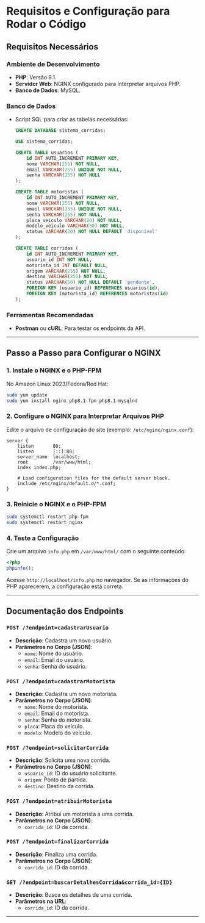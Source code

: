 # Requisitos e Configuração para Rodar o Código

## Requisitos Necessários

### Ambiente de Desenvolvimento
- **PHP**: Versão 8.1.
- **Servidor Web**: NGINX configurado para interpretar arquivos PHP.
- **Banco de Dados**: MySQL.

### Banco de Dados
- Script SQL para criar as tabelas necessárias:
  ```sql
  CREATE DATABASE sistema_corridas;

  USE sistema_corridas;

  CREATE TABLE usuarios (
      id INT AUTO_INCREMENT PRIMARY KEY,
      nome VARCHAR(255) NOT NULL,
      email VARCHAR(255) UNIQUE NOT NULL,
      senha VARCHAR(255) NOT NULL
  );

  CREATE TABLE motoristas (
      id INT AUTO_INCREMENT PRIMARY KEY,
      nome VARCHAR(255) NOT NULL,
      email VARCHAR(255) UNIQUE NOT NULL,
      senha VARCHAR(255) NOT NULL,
      placa_veiculo VARCHAR(20) NOT NULL,
      modelo_veiculo VARCHAR(50) NOT NULL,
      status VARCHAR(20) NOT NULL DEFAULT 'disponível'
  );

  CREATE TABLE corridas (
      id INT AUTO_INCREMENT PRIMARY KEY,
      usuario_id INT NOT NULL,
      motorista_id INT DEFAULT NULL,
      origem VARCHAR(255) NOT NULL,
      destino VARCHAR(255) NOT NULL,
      status VARCHAR(50) NOT NULL DEFAULT 'pendente',
      FOREIGN KEY (usuario_id) REFERENCES usuarios(id),
      FOREIGN KEY (motorista_id) REFERENCES motoristas(id)
  );
  ```

### Ferramentas Recomendadas
- **Postman** ou **cURL**: Para testar os endpoints da API.

---

## Passo a Passo para Configurar o NGINX

### 1. Instale o NGINX e o PHP-FPM

No Amazon Linux 2023/Fedora/Red Hat:
```bash
sudo yum update
sudo yum install nginx php8.1-fpm php8.1-mysqlnd
```

### 2. Configure o NGINX para Interpretar Arquivos PHP

Edite o arquivo de configuração do site (exemplo: `/etc/nginx/nginx.conf`):
```nginx
server {
    listen       80;
    listen       [::]:80;
    server_name  localhost;
    root         /var/www/html;
    index index.php;

    # Load configuration files for the default server block.
    include /etc/nginx/default.d/*.conf;
}
```

### 3. Reinicie o NGINX e o PHP-FPM
```bash
sudo systemctl restart php-fpm
sudo systemctl restart nginx
```

### 4. Teste a Configuração
Crie um arquivo `info.php` em `/var/www/html/` com o seguinte conteúdo:
```php
<?php
phpinfo();
```
Acesse `http://localhost/info.php` no navegador. Se as informações do PHP aparecerem, a configuração está correta.

---

## Documentação dos Endpoints

### `POST /?endpoint=cadastrarUsuario`
- **Descrição**: Cadastra um novo usuário.
- **Parâmetros no Corpo (JSON)**:
  - `nome`: Nome do usuário.
  - `email`: Email do usuário.
  - `senha`: Senha do usuário.

### `POST /?endpoint=cadastrarMotorista`
- **Descrição**: Cadastra um novo motorista.
- **Parâmetros no Corpo (JSON)**:
  - `nome`: Nome do motorista.
  - `email`: Email do motorista.
  - `senha`: Senha do motorista.
  - `placa`: Placa do veículo.
  - `modelo`: Modelo do veículo.

### `POST /?endpoint=solicitarCorrida`
- **Descrição**: Solicita uma nova corrida.
- **Parâmetros no Corpo (JSON)**:
  - `usuario_id`: ID do usuário solicitante.
  - `origem`: Ponto de partida.
  - `destino`: Destino da corrida.

### `POST /?endpoint=atribuirMotorista`
- **Descrição**: Atribui um motorista a uma corrida.
- **Parâmetros no Corpo (JSON)**:
  - `corrida_id`: ID da corrida.

### `POST /?endpoint=finalizarCorrida`
- **Descrição**: Finaliza uma corrida.
- **Parâmetros no Corpo (JSON)**:
  - `corrida_id`: ID da corrida.

### `GET /?endpoint=buscarDetalhesCorrida&corrida_id={ID}`
- **Descrição**: Busca os detalhes de uma corrida.
- **Parâmetros na URL**:
  - `corrida_id`: ID da corrida.

---
